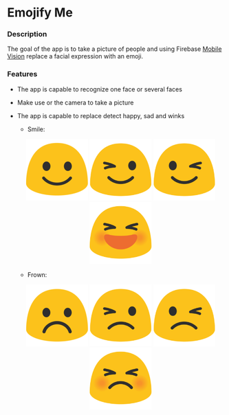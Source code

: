 # Emojify Me

### Description
The goal of the app is to take a picture of people and using Firebase 
[Mobile Vision](https://developers.google.com/vision) replace a facial expression with an emoji.

### Features
* The app is capable to recognize one face or several faces
* Make use or the camera to take a picture
* The app is capable to replace detect happy, sad and winks
  * Smile: 
  <p align="center">
    <img src="/app/src/main/res/drawable/smile.png" alt="" data-canonical-src="/images/smile.png" width="144" height="144" />
    <img src="/app/src/main/res/drawable/right_wink_smile.png" alt="" data-canonical-src="/images/rightwink.png" width="144" height="144" />
    <img src="/app/src/main/res/drawable/left_wink_smile.png" alt="" data-canonical-src="/images/leftwink.png" width="144" height="144" />
    <img src="/app/src/main/res/drawable/closed_eye_smile.png" alt="" data-canonical-src="/images/closed_smile.png" width="144" height="144" />
  </p>
  
  * Frown: 
  <p align="center">
    <img src="/app/src/main/res/drawable/frown.png" alt="" data-canonical-src="/images/frown.png" width="144" height="144" />
    <img src="/app/src/main/res/drawable/right_wink_frown.png" alt="" data-canonical-src="/images/rightwinkfrown.png" width="144" height="144" />
    <img src="/app/src/main/res/drawable/left_wink_frown.png" alt="" data-canonical-src="/images/leftwinkfrown.png" width="144" height="144" />
    <img src="/app/src/main/res/drawable/closed_eye_frown.png" alt="" data-canonical-src="/images/closed_frown.png" width="144" height="144" />
  </p>
